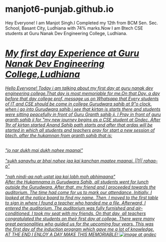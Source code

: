 # manjot6-punjab.github.io
Hey Everyone!
I am Manjot Singh.I Completed my 12th from BCM Sen. Sec. School, Basant City, Ludhiana with 74% marks.Now I am Btech CSE students at Guru Nanak Dev Engineering College, Ludhiana.
<u>
<i><h1>My first day Experience at Guru Nanak Dev Engineering College,Ludhiana</h1><i/>
<body>Hello Everyone!
  Today i am talking about my first day at guru nanak dev engineering college.That day is most memoriable for me.On that Day. a day before that day college prof. message us on Whatsapp that Every students of IT and CSE should be come in college Gurudwara sahib at 9"o clock. when i go into Gurudwara sahib i see that kirtan is starts there and students were sitting peacefully in front of Guru Granth sahib ji. I Pray in front of guru granth sahib ji for "my new journey begins as a CSE student at Gndec.
  After 1hr of kirtan started Anand Sahib path starts and after that ardas will be started in which all students and teachers pray for start a new session of btech. after the hukamnan from granth sahib that is:

  <br>"jo nar dukh mai dukh nahee maanai"<br/>
 <br> "sukh sanayhu ar bhai nahee jaa kai kanchan maatee maanai. ||1|| rahaa-o"<br/>
 <br> "nah nindi-aa nah ustat jaa kai lobh moh abhimaana"<br/>
After the Hukamnama in Gurudwara Sahib, all students went for lunch outside the Gurudwara. After that, my friend and I proceeded towards the auditorium. The time had come for us to mark our attendance. Initially, I looked at the notice board to find my name. Then, I moved to the first table to sign in where I found a teacher who handed me a file. Afterward, I entered the auditorium. The auditorium was fully furnished and air-conditioned. I took my seat with my friends. On that day, all teachers congratulated the students on their first day at college. There were many great personalities who guided us for the upcoming four years. This was the first day of the induction program which gave me a lot of knowledge.
<br>
AT THE END I ENLOY A DAY MAKE THIS MEMORIABLE!
<img src="https://www.gndec.ac.in/gndec/gne_front.jpg" alt="image at gndec">

</body>
